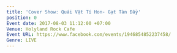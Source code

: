 ```yaml
---
title: 'Cover Show: Quái Vật Tí Hon- Gạt Tàn Đầy'
position: 0
Event date: 2017-08-03 11:12:00 +07:00
Venue: Holyland Rock Cafe
Event URL: https://www.facebook.com/events/1946854852237458/
Genre: LIVE
---
```


